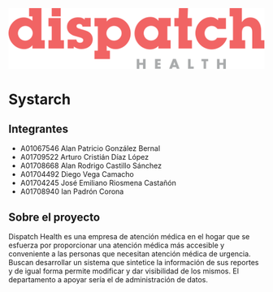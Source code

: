 ![Dispatch Health](assets/Logo.f91d758d.svg)

# Systarch

## Integrantes

* A01067546 Alan Patricio González Bernal
* A01709522 Arturo Cristián Díaz López
* A01708668 Alan Rodrigo Castillo Sánchez
* A01704492 Diego Vega Camacho
* A01704245 José Emiliano Riosmena Castañón
* A01708940 Ian Padrón Corona

## Sobre el proyecto

Dispatch Health es una empresa de atención médica en el hogar que se esfuerza por
proporcionar una atención médica más accesible y conveniente a las personas que necesitan
atención médica de urgencia. Buscan desarrollar un sistema que sintetice la información
de sus reportes y de igual forma permite modificar y dar visibilidad de los mismos. El
departamento a apoyar sería el de administración de datos.
